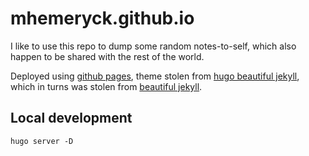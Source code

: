 # mhemeryck.github.io

I like to use this repo to dump some random notes-to-self, which also happen to be shared with the rest of the world.

Deployed using [github pages], theme stolen from [hugo beautiful jekyll], which in turns was stolen from [beautiful jekyll].

[github pages]: https://pages.github.com/
[hugo beautiful jekyll]: https://github.com/halogenica/beautifulhugo
[beautiful jekyll]: https://beautifuljekyll.com/

## Local development

    hugo server -D
